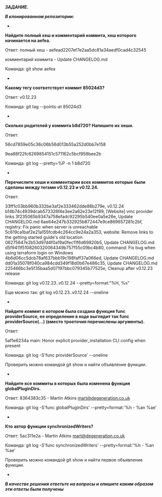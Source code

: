 ***ЗАДАНИЕ.***

***В клонированном репозитории:***

-
**Найдите полный хеш и комментарий коммита, хеш которого начинается на aefea.**

Ответ:  полный хеш - aefead2207ef7e2aa5dc81a34aedf0cad4c32545

комментарий коммита - Update CHANGELOG.md

Команда: git show aefea

-
**Какому тегу соответствует коммит 85024d3?**

Ответ: v0.12.23

Команда: git tag --points-at 85024d3

-
**Сколько родителей у коммита b8d720? Напишите их хеши.**

Ответ: 

56cd7859e05c36c06b56d013b55a252d0bb7e158 

9ea88f22fc6269854151c571162c5bcf958bee2b

Команда: git log --pretty=%P -n 1 b8d720

-
**Перечислите хеши и комментарии всех коммитов которые были сделаны между тегами v0.12.23 и v0.12.24.**

Ответ: 

33ff1c03bb960b332be3af2e333462dde88b279e, v0.12.24
b14b74c4939dcab573326f4e3ee2a62e23e12f89, [Website] vmc provider links
3f235065b9347a758efadc92295b540ee0a5e26e, Update CHANGELOG.md
6ae64e247b332925b872447e9ce869657281c2bf, registry: Fix panic when server is unreachable
5c619ca1baf2e21a155fcdb4c264cc9e24a2a353, website: Remove links to the getting started guide's old location
06275647e2b53d97d4f0a19a0fec11f6d69820b5, Update CHANGELOG.md
d5f9411f5108260320064349b757f55c09bc4b80, command: Fix bug when using terraform login on Windows
4b6d06cc5dcb78af637bbb19c198faff37a066ed, Update CHANGELOG.md
dd01a35078f040ca984cdd349f18d0b67e486c35, Update CHANGELOG.md
225466bc3e5f35baa5d07197bbc079345b77525e, Cleanup after v0.12.23 release

Команда: git log v0.12.23..v0.12.24 --pretty=format:"%H, %s"

Еще можно так: git log v0.12.23..v0.12.24 --oneline

-
**Найдите коммит в котором была создана функция func providerSource, ее определение в коде выглядит так func providerSource(...) (вместо троеточия перечислены аргументы).**

Ответ: 

5af1e6234a main: Honor explicit provider_installation CLI config when present

Команда: git log -S'func providerSource' --oneline

Проверить можно командой git show и найти объявление функции.

-
**Найдите все коммиты в которых была изменена функция globalPluginDirs.**

Ответ: 8364383c35 - Martin Atkins mart@degeneration.co.uk

Команда: git log -S'func globalPluginDirs' --pretty=format:'%h - %an %ae'

-
**Кто автор функции synchronizedWriters?**

Ответ:
5ac311e2a - Martin Atkins mart@degeneration.co.uk

Команда: git log -S'func synchronizedWriters' --pretty=format:'%h - %an %ae'

Проверить можно командой git show и найти первое объявление функции.

-
***В качестве решения ответьте на вопросы и опишите каким образом эти ответы были получены***